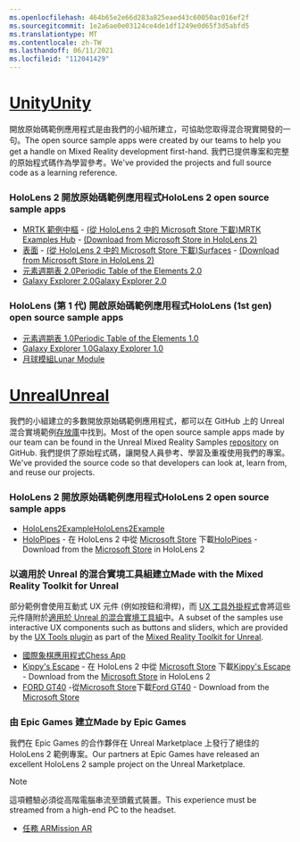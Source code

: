 ```yaml
---
ms.openlocfilehash: 464b65e2e66d283a825eaed43c60050ac016ef2f
ms.sourcegitcommit: 1e2a6ae0e03124ce4de1df1249e0d65f3d5abfd5
ms.translationtype: MT
ms.contentlocale: zh-TW
ms.lasthandoff: 06/11/2021
ms.locfileid: "112041429"
---
```

# <a name="unity"></a>[<span data-ttu-id="746cd-101">Unity</span><span class="sxs-lookup"><span data-stu-id="746cd-101">Unity</span></span>](#tab/unity)

<span data-ttu-id="746cd-102">開放原始碼範例應用程式是由我們的小組所建立，可協助您取得混合現實開發的一句。</span><span class="sxs-lookup"><span data-stu-id="746cd-102">The open source sample apps were created by our teams to help you get a handle on Mixed Reality development first-hand.</span></span> <span data-ttu-id="746cd-103">我們已提供專案和完整的原始程式碼作為學習參考。</span><span class="sxs-lookup"><span data-stu-id="746cd-103">We've provided the projects and full source code as a learning reference.</span></span>

### <a name="hololens-2-open-source-sample-apps"></a><span data-ttu-id="746cd-104">HoloLens 2 開放原始碼範例應用程式</span><span class="sxs-lookup"><span data-stu-id="746cd-104">HoloLens 2 open source sample apps</span></span>

* <span data-ttu-id="746cd-105">[MRTK 範例中樞](https://microsoft.github.io/MixedRealityToolkit-Unity/Documentation/README_ExampleHub.html) - [ (從 HoloLens 2 中的 Microsoft Store 下載)](https://www.microsoft.com/p/mrtk-examples-hub/9mv8c39l2sj4)</span><span class="sxs-lookup"><span data-stu-id="746cd-105">[MRTK Examples Hub](https://microsoft.github.io/MixedRealityToolkit-Unity/Documentation/README_ExampleHub.html) - [(Download from Microsoft Store in HoloLens 2)](https://www.microsoft.com/p/mrtk-examples-hub/9mv8c39l2sj4)</span></span>
* <span data-ttu-id="746cd-106">[表面](../unity/sampleapp-surfaces.md) - [ (從 HoloLens 2 中的 Microsoft Store 下載)](https://www.microsoft.com/p/surfaces/9nvkpv3sk3x0)</span><span class="sxs-lookup"><span data-stu-id="746cd-106">[Surfaces](../unity/sampleapp-surfaces.md) - [(Download from Microsoft Store in HoloLens 2)](https://www.microsoft.com/p/surfaces/9nvkpv3sk3x0)</span></span>
* [<span data-ttu-id="746cd-107">元素週期表 2.0</span><span class="sxs-lookup"><span data-stu-id="746cd-107">Periodic Table of the Elements 2.0</span></span>](https://medium.com/@dongyoonpark/bringing-the-periodic-table-of-the-elements-app-to-hololens-2-with-mrtk-v2-a6e3d8362158)
* [<span data-ttu-id="746cd-108">Galaxy Explorer 2.0</span><span class="sxs-lookup"><span data-stu-id="746cd-108">Galaxy Explorer 2.0</span></span>](../unity/galaxy-explorer-update.md)

### <a name="hololens-1st-gen-open-source-sample-apps"></a><span data-ttu-id="746cd-109">HoloLens (第 1 代) 開啟原始碼範例應用程式</span><span class="sxs-lookup"><span data-stu-id="746cd-109">HoloLens (1st gen) open source sample apps</span></span>

* [<span data-ttu-id="746cd-110">元素週期表 1.0</span><span class="sxs-lookup"><span data-stu-id="746cd-110">Periodic Table of the Elements 1.0</span></span>](../unity/periodic-table-of-the-elements.md)
* [<span data-ttu-id="746cd-111">Galaxy Explorer 1.0</span><span class="sxs-lookup"><span data-stu-id="746cd-111">Galaxy Explorer 1.0</span></span>](../unity/galaxy-explorer.md)
* [<span data-ttu-id="746cd-112">月球模組</span><span class="sxs-lookup"><span data-stu-id="746cd-112">Lunar Module</span></span>](../unity/lunar-module.md)

# <a name="unreal"></a>[<span data-ttu-id="746cd-113">Unreal</span><span class="sxs-lookup"><span data-stu-id="746cd-113">Unreal</span></span>](#tab/unreal)

<span data-ttu-id="746cd-114">我們的小組建立的多數開放原始碼範例應用程式，都可以在 GitHub 上的 Unreal 混合實境範例[存放庫](https://github.com/microsoft/MixedReality-Unreal-Samples)中找到。</span><span class="sxs-lookup"><span data-stu-id="746cd-114">Most of the open source sample apps made by our team can be found in the Unreal Mixed Reality Samples [repository](https://github.com/microsoft/MixedReality-Unreal-Samples) on GitHub.</span></span> <span data-ttu-id="746cd-115">我們提供了原始程式碼，讓開發人員參考、學習及重複使用我們的專案。</span><span class="sxs-lookup"><span data-stu-id="746cd-115">We've provided the source code so that developers can look at, learn from, and reuse our projects.</span></span>

### <a name="hololens-2-open-source-sample-apps"></a><span data-ttu-id="746cd-116">HoloLens 2 開放原始碼範例應用程式</span><span class="sxs-lookup"><span data-stu-id="746cd-116">HoloLens 2 open source sample apps</span></span>

* [<span data-ttu-id="746cd-117">HoloLens2Example</span><span class="sxs-lookup"><span data-stu-id="746cd-117">HoloLens2Example</span></span>](https://github.com/microsoft/MixedReality-Unreal-Samples/tree/master/HoloLens2Example)
* <span data-ttu-id="746cd-118">[HoloPipes](https://github.com/microsoft/MixedReality-Unreal-HoloPipes) - 在 HoloLens 2 中從 [Microsoft Store](https://www.microsoft.com/p/holopipes/9mszb3nnrxn9) 下載</span><span class="sxs-lookup"><span data-stu-id="746cd-118">[HoloPipes](https://github.com/microsoft/MixedReality-Unreal-HoloPipes) - Download from the [Microsoft Store](https://www.microsoft.com/p/holopipes/9mszb3nnrxn9) in HoloLens 2</span></span>

### <a name="made-with-the-mixed-reality-toolkit-for-unreal"></a><span data-ttu-id="746cd-119">以適用於 Unreal 的混合實境工具組建立</span><span class="sxs-lookup"><span data-stu-id="746cd-119">Made with the Mixed Reality Toolkit for Unreal</span></span>

<span data-ttu-id="746cd-120">部分範例會使用互動式 UX 元件 (例如按鈕和滑桿)，而 [UX 工具外掛程式](https://aka.ms/uxt-unreal)會將這些元件隨附於[適用於 Unreal 的混合實境工具組](https://aka.ms/mrtk-unreal)中。</span><span class="sxs-lookup"><span data-stu-id="746cd-120">A subset of the samples use interactive UX components such as buttons and sliders, which are provided by the [UX Tools plugin](https://aka.ms/uxt-unreal) as part of the [Mixed Reality Toolkit for Unreal](https://aka.ms/mrtk-unreal).</span></span>

* [<span data-ttu-id="746cd-121">國際象棋應用程式</span><span class="sxs-lookup"><span data-stu-id="746cd-121">Chess App</span></span>](https://github.com/microsoft/MixedReality-Unreal-Samples/tree/master/ChessApp)
* <span data-ttu-id="746cd-122">[Kippy's Escape](../unreal/unreal-kippys-escape.md) - 在 HoloLens 2 中從 [Microsoft Store](https://www.microsoft.com/p/kippys-escape/9nbd7gl86vkd) 下載</span><span class="sxs-lookup"><span data-stu-id="746cd-122">[Kippy's Escape](../unreal/unreal-kippys-escape.md) - Download from the [Microsoft Store](https://www.microsoft.com/p/kippys-escape/9nbd7gl86vkd) in HoloLens 2</span></span>
* <span data-ttu-id="746cd-123">[FORD GT40](../unreal/unreal-ford-gt40.md) -從[Microsoft Store](https://www.microsoft.com/p/ford-gt40/9p4vllktfvfp)下載</span><span class="sxs-lookup"><span data-stu-id="746cd-123">[Ford GT40](../unreal/unreal-ford-gt40.md) - Download from the [Microsoft Store](https://www.microsoft.com/p/ford-gt40/9p4vllktfvfp)</span></span>

### <a name="made-by-epic-games"></a><span data-ttu-id="746cd-124">由 Epic Games 建立</span><span class="sxs-lookup"><span data-stu-id="746cd-124">Made by Epic Games</span></span>

<span data-ttu-id="746cd-125">我們在 Epic Games 的合作夥伴在 Unreal Marketplace 上發行了絕佳的 HoloLens 2 範例專案。</span><span class="sxs-lookup"><span data-stu-id="746cd-125">Our partners at Epic Games have released an excellent HoloLens 2 sample project on the Unreal Marketplace.</span></span>

> [!NOTE]
> <span data-ttu-id="746cd-126">這項體驗必須從高階電腦串流至頭戴式裝置。</span><span class="sxs-lookup"><span data-stu-id="746cd-126">This experience must be streamed from a high-end PC to the headset.</span></span>

* [<span data-ttu-id="746cd-127">任務 AR</span><span class="sxs-lookup"><span data-stu-id="746cd-127">Mission AR</span></span>](https://docs.unrealengine.com/Resources/Showcases/MissionAR/index.html)
